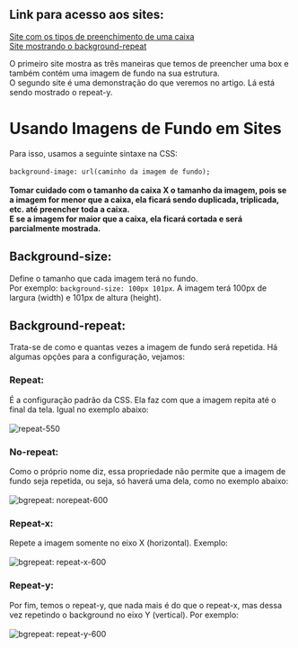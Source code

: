 ## Link para acesso aos sites:

[Site com os tipos de preenchimento de uma caixa](https://andersonr-o.github.io/Html-Css/Usando-Imagens-de-Fundo/fundo01.html)<br>
[Site mostrando o background-repeat](https://andersonr-o.github.io/Html-Css/Usando-Imagens-de-Fundo/fundo02.html)

O primeiro site mostra as três maneiras que temos de preencher uma box e também contém uma imagem de fundo na sua estrutura.<br>
O segundo site é uma demonstração do que veremos no artigo. Lá está sendo mostrado o repeat-y.

# Usando Imagens de Fundo em Sites

Para isso, usamos a seguinte sintaxe na CSS:<br><br>
```background-image: url(caminho da imagem de fundo);```<br><br>
**Tomar cuidado com o tamanho da caixa X o tamanho da imagem, pois se a imagem for menor que a caixa, ela ficará sendo duplicada, triplicada, etc. até preencher toda a caixa.<br>
E se a imagem for maior que a caixa, ela ficará cortada e será parcialmente mostrada.**
## Background-size:
Define o tamanho que cada imagem terá no fundo.<br>
Por exemplo: ```background-size: 100px 101px```. A imagem terá 100px de largura (width) e 101px de altura (height).

## Background-repeat:
Trata-se de como e quantas vezes a imagem de fundo será repetida. Há algumas opções para a configuração, vejamos:
### Repeat:
É a configuração padrão da CSS. Ela faz com que a imagem repita até o final da tela. Igual no exemplo abaixo:<br><br>
![repeat-550](https://user-images.githubusercontent.com/97858145/176045578-d71131e4-3468-4192-82c5-983ee7257d79.png)
### No-repeat:
Como o próprio nome diz, essa propriedade não permite que a imagem de fundo seja repetida, ou seja, só haverá uma dela, como no exemplo abaixo:<br><br>
![bgrepeat:  norepeat-600](https://user-images.githubusercontent.com/97858145/176046601-5d5edb47-4a4f-41e9-afbc-c4c8b8719aa4.png)
### Repeat-x:
Repete a imagem somente no eixo X (horizontal). Exemplo:<br><br>
![bgrepeat: repeat-x-600](https://user-images.githubusercontent.com/97858145/176047155-a343feba-c930-4d52-9bbc-df7f0eb71b4b.png)
### Repeat-y:
Por fim, temos o repeat-y, que nada mais é do que o repeat-x, mas dessa vez repetindo o background no eixo Y (vertical). Por exemplo:<br><br>
![bgrepeat: repeat-y-600](https://user-images.githubusercontent.com/97858145/176047568-59c7973f-abf4-4bf1-850f-3bd71842fdde.png)
